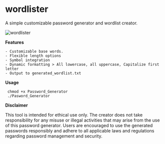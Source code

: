 # wordlister
A simple customizable password generator and wordlist creator.

![wordlister](https://github.com/user-attachments/assets/0beda985-1998-45f6-8dc6-ecfddf1825f0)


**Features**
	
	- Customizable base words.
	- Flexible length options
 	- Symbol integration
 	- Dynamic formatting > All lowercase, all uppercase, Capitalize first letter
	- Output to generated_wordlist.txt
 
**Usage**

	 chmod +x Password_Generator
	 ./Pasword_Generator

**Disclaimer**

This tool is intended for ethical use only. The creator does not take responsibility for any misuse or illegal activities that may arise from the use of this password generator. Users are encouraged to use the generated passwords responsibly and adhere to all applicable laws and regulations regarding password management and security.

